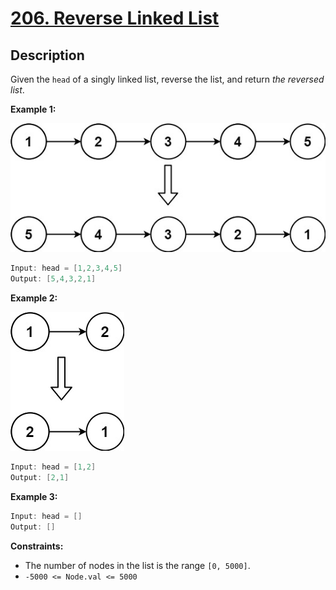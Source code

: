 # [206. Reverse Linked List](https://leetcode.com/problems/reverse-linked-list/)

## Description

Given the `head` of a singly linked list, reverse the list, and return _the reversed list_.

**Example 1:**

![](../../../figures/rev1ex1.jpg)

```go
Input: head = [1,2,3,4,5]
Output: [5,4,3,2,1]
```

**Example 2:**

![](../../../figures/rev1ex2.jpg)

```go
Input: head = [1,2]
Output: [2,1]
```

**Example 3:**
```go
Input: head = []
Output: []
```

**Constraints:**
* The number of nodes in the list is the range `[0, 5000]`.
* `-5000 <= Node.val <= 5000`
